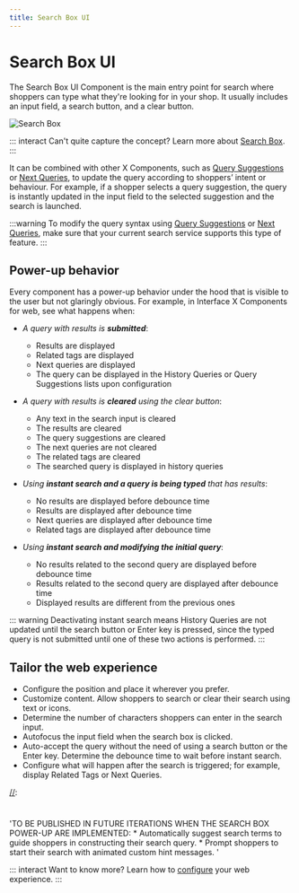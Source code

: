 ```yaml
---
title: Search Box UI
---
```


# Search Box UI

The Search&nbsp;Box UI Component is the main entry point for search where shoppers can type what
they're looking for in your shop. It usually includes an input field, a search button, and a clear
button.

<img :src="$withBase('/assets/media/xcomponents_func_searchbox.svg')" alt="Search Box"> <br>

::: interact Can't quite capture the concept? Learn more about
[Search Box](../overview/search-box-overview.md). :::

It can be combined with other X&nbsp;Components, such as [Query Suggestions](query-suggestions.md)
or [Next Queries](next-queries.md), to update the query according to shoppers’ intent or
behaviour. For example, if a shopper selects a query suggestion, the query is instantly updated in
the input field to the selected suggestion and the search is launched.

:::warning To modify the query syntax using
[Query Suggestions](../features/query-suggestions-overview.md) or
[Next Queries](../features/next-queries-overview.md), make sure that your current search service
supports this type of feature. :::

## Power-up behavior

Every component has a power-up behavior under the hood that is visible to the user but not glaringly
obvious. For example, in Interface X Components for web, see what happens when:

- _A query with results is **submitted**_:

  - Results are displayed
  - Related tags are displayed
  - Next queries are displayed
  - The query can be displayed in the History Queries or Query Suggestions lists upon configuration

- _A query with results is **cleared** using the clear button_:

  - Any text in the search input is cleared
  - The results are cleared
  - The query suggestions are cleared
  - The next queries are not cleared
  - The related tags are cleared
  - The searched query is displayed in history queries

- _Using **instant search and a query is being typed** that has results_:

  - No results are displayed before debounce time
  - Results are displayed after debounce time
  - Next queries are displayed after debounce time
  - Related tags are displayed after debounce time

- _Using **instant search and modifying the initial query**_:
  - No results related to the second query are displayed before debounce time
  - Results related to the second query are displayed after debounce time
  - Displayed results are different from the previous ones

::: warning Deactivating instant search means History Queries are not updated until the search
button or Enter key is pressed, since the typed query is not submitted until one of these two
actions is performed. :::

## Tailor the web experience

- Configure the position and place it wherever you prefer.
- Customize content. Allow shoppers to search or clear their search using text or icons.
- Determine the number of characters shoppers can enter in the search input.
- Autofocus the input field when the search&nbsp;box is clicked.
- Auto-accept the query without the need of using a search button or the Enter key. Determine the
  debounce time to wait before instant search.
- Configure what will happen after the search is triggered; for example, display Related Tags or
  Next Queries.

[//]:
  #
  'TO BE PUBLISHED IN FUTURE ITERATIONS WHEN THE SEARCH BOX POWER-UP ARE IMPLEMENTED: * Automatically suggest search terms to guide shoppers in constructing their search query. * Prompt shoppers to start their search with animated custom hint messages. '

::: interact Want to know more? Learn how to [configure](/develop-empathy-platform/ui-reference/)
your web experience. :::

[//]: # 'TIP: To see Search Box in action, play with our showcase.'
